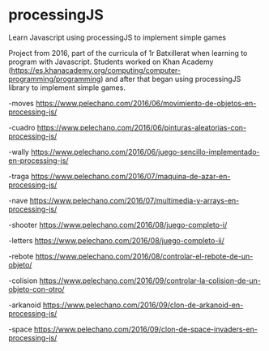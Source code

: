 # processingJS
Learn Javascript using processingJS to implement simple games

Project from 2016, part of the curricula of 1r Batxillerat when learning to program with Javascript. Students worked on Khan Academy (https://es.khanacademy.org/computing/computer-programming/programming) and after that began using processingJS library to implement simple games.

-moves
https://www.pelechano.com/2016/06/movimiento-de-objetos-en-processing-js/

-cuadro
https://www.pelechano.com/2016/06/pinturas-aleatorias-con-processing-js/

-wally
https://www.pelechano.com/2016/06/juego-sencillo-implementado-en-processing-js/

-traga
https://www.pelechano.com/2016/07/maquina-de-azar-en-processing-js/

-nave
https://www.pelechano.com/2016/07/multimedia-y-arrays-en-processing-js/

-shooter
https://www.pelechano.com/2016/08/juego-completo-i/

-letters
https://www.pelechano.com/2016/08/juego-completo-ii/

-rebote
https://www.pelechano.com/2016/08/controlar-el-rebote-de-un-objeto/

-colision
https://www.pelechano.com/2016/09/controlar-la-colision-de-un-objeto-con-otro/

-arkanoid
https://www.pelechano.com/2016/09/clon-de-arkanoid-en-processing-js/

-space
https://www.pelechano.com/2016/09/clon-de-space-invaders-en-processing-js/
